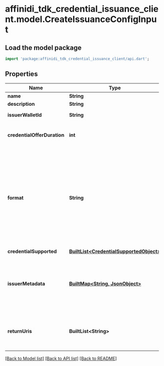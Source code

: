 # affinidi_tdk_credential_issuance_client.model.CreateIssuanceConfigInput

## Load the model package

```dart
import 'package:affinidi_tdk_credential_issuance_client/api.dart';
```

## Properties

| Name                        | Type                                                                           | Description                                                                                                                                           | Notes      |
| --------------------------- | ------------------------------------------------------------------------------ | ----------------------------------------------------------------------------------------------------------------------------------------------------- | ---------- |
| **name**                    | **String**                                                                     |                                                                                                                                                       | [optional] |
| **description**             | **String**                                                                     |                                                                                                                                                       | [optional] |
| **issuerWalletId**          | **String**                                                                     | Issuer Wallet id                                                                                                                                      |
| **credentialOfferDuration** | **int**                                                                        | credential offer duration in second                                                                                                                   | [optional] |
| **format**                  | **String**                                                                     | String identifying the format of this Credential, i.e., ldp_vc. Depending on the format value, the object contains further elements defining the type | [optional] |
| **credentialSupported**     | [**BuiltList&lt;CredentialSupportedObject&gt;**](CredentialSupportedObject.md) |                                                                                                                                                       |
| **issuerMetadata**          | [**BuiltMap&lt;String, JsonObject&gt;**](JsonObject.md)                        | Issuer public information wallet may want to show to user during consent confirmation                                                                 | [optional] |
| **returnUris**              | **BuiltList&lt;String&gt;**                                                    | List of allowed URIs to be returned to after issuance                                                                                                 | [optional] |

[[Back to Model list]](../README.md#documentation-for-models) [[Back to API list]](../README.md#documentation-for-api-endpoints) [[Back to README]](../README.md)
